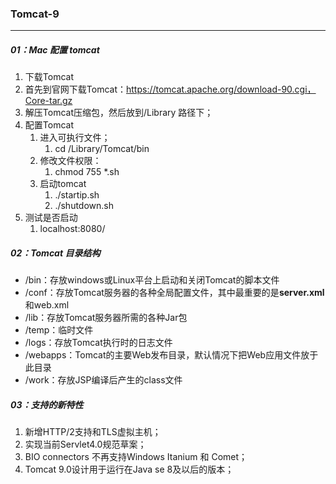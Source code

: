 ### Tomcat-9

------

##### 01：Mac 配置 tomcat

1.  下载Tomcat
   1. 首先到官网下载Tomcat：https://tomcat.apache.org/download-90.cgi，Core-tar.gz
   2. 解压Tomcat压缩包，然后放到/Library 路径下；
2. 配置Tomcat
   1. 进入可执行文件；	
      1. cd /Library/Tomcat/bin 
   2. 修改文件权限：
      1. chmod 755 *.sh
   3. 启动tomcat
      1. ./startip.sh
      2. ./shutdown.sh
3. 测试是否启动
   1. localhost:8080/

##### 02：Tomcat 目录结构

- /bin：存放windows或Linux平台上启动和关闭Tomcat的脚本文件
- /conf：存放Tomcat服务器的各种全局配置文件，其中最重要的是**server.xml**和web.xml
- /lib：存放Tomcat服务器所需的各种Jar包
- /temp：临时文件
- /logs：存放Tomcat执行时的日志文件
- /webapps：Tomcat的主要Web发布目录，默认情况下把Web应用文件放于此目录
- /work：存放JSP编译后产生的class文件

##### 03：支持的新特性

1. 新增HTTP/2支持和TLS虚拟主机；
2. 实现当前Servlet4.0规范草案；
3. BIO connectors 不再支持Windows Itanium 和 Comet；
4. Tomcat 9.0设计用于运行在Java se 8及以后的版本；